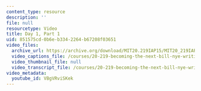 ```yaml
---
content_type: resource
description: ''
file: null
resourcetype: Video
title: Day 1, Part 1
uid: 851575cd-0b6e-b334-2264-b67208f03651
video_files:
  archive_url: https://archive.org/download/MIT20.219IAP15/MIT20_219IAP15_D01P1_300k.mp4
  video_captions_file: /courses/20-219-becoming-the-next-bill-nye-writing-and-hosting-the-educational-show-january-iap-2015/2d7e53bf4f81510392fc1c85668a2ee9_VBgVRviSKek.vtt
  video_thumbnail_file: null
  video_transcript_file: /courses/20-219-becoming-the-next-bill-nye-writing-and-hosting-the-educational-show-january-iap-2015/41b0c5e62a1906e826d26b55949b17ff_VBgVRviSKek.pdf
video_metadata:
  youtube_id: VBgVRviSKek
---
```

